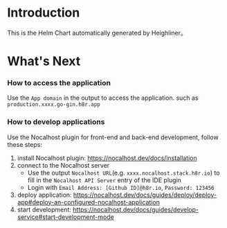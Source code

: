 # Introduction
This is the Helm Chart automatically generated by Heighliner。

# What's Next
### How to access the application
Use the `App domain` in the output to access the application. such as `production.xxxx.go-gin.h8r.app`

### How to develop applications
Use the Nocalhost plugin for front-end and back-end development, follow these steps:

1. install Nocalhost plugin: https://nocalhost.dev/docs/installation
2. connect to the Nocalhost server
    * Use the output `Nocalhost URL`(e.g. `xxxx.nocalhost.stack.h8r.io`) to fill in the `Nocalhost API Server` entry of the IDE plugin
    * Login with `Email Address: [Github ID]@h8r.io`, `Password: 123456`
3. deploy application: https://nocalhost.dev/docs/guides/deploy/deploy-app#deploy-an-configured-nocalhost-application
4. start development: https://nocalhost.dev/docs/guides/develop-service#start-development-mode